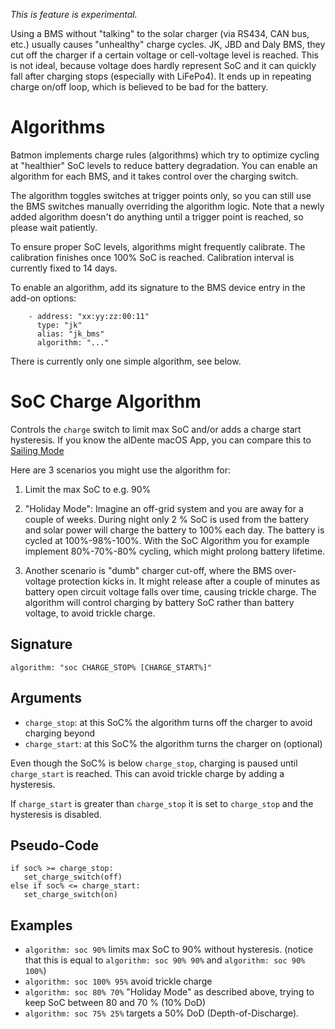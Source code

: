 *This is feature is experimental.*

Using a BMS without "talking" to the solar charger (via RS434, CAN bus, etc.) usually causes "unhealthy" charge cycles.
JK, JBD and Daly BMS, they cut off the charger if a certain voltage or cell-voltage level is reached. This is not ideal,
because voltage does hardly represent SoC and it can quickly fall after charging stops (especially with LiFePo4). It
ends up in repeating charge on/off loop, which is believed to be bad for the battery.

# Algorithms

Batmon implements charge rules (algorithms) which try to optimize cycling at "healthier" SoC levels to reduce battery
degradation.
You can enable an algorithm for each BMS, and it takes control over the charging switch.

The algorithm toggles switches at trigger points only, so you can still use the BMS switches manually overriding
the algorithm logic.
Note that a newly added algorithm doesn't do anything until a trigger point is reached, so please wait patiently.

To ensure proper SoC levels, algorithms might frequently calibrate. The calibration finishes once 100% SoC is reached.
Calibration interval is currently fixed to 14 days.

To enable an algorithm, add its signature to the BMS device entry in the add-on options:

```
    - address: "xx:yy:zz:00:11"
      type: "jk"
      alias: "jk_bms"
      algorithm: "..."
```

There is currently only one simple algorithm, see below.

# SoC Charge Algorithm

Controls the `charge` switch to limit max SoC and/or adds a charge start hysteresis.
If you know the alDente macOS App, you can compare this
to [Sailing Mode](https://apphousekitchen.com/feature-explanation-sailing-mode/)

Here are 3 scenarios you might use the algorithm for:

1. Limit the max SoC to e.g. 90%

2. "Holiday Mode": Imagine an off-grid system and you are away for a couple of weeks.
   During night only 2 % SoC is used from the battery and solar power will charge the battery to 100% each day.
   The battery is cycled at 100%-98%-100%.
   With the SoC Algorithm you for example implement 80%-70%-80% cycling, which might prolong battery lifetime.

3. Another scenario is "dumb" charger cut-off, where the BMS over-voltage protection kicks in.
   It might release after a couple of minutes as battery open circuit voltage falls over time, causing trickle charge.
   The algorithm will control charging by battery SoC rather than battery voltage, to avoid trickle charge.

## Signature

```
algorithm: "soc CHARGE_STOP% [CHARGE_START%]"
```

## Arguments

- `charge_stop`: at this SoC% the algorithm turns off the charger to avoid charging beyond
- `charge_start`: at this SoC% the algorithm turns the charger on (optional)

Even though the SoC% is below `charge_stop`, charging
is paused until `charge_start` is reached. This can avoid trickle charge by adding a hysteresis.

If `charge_start` is greater than `charge_stop` it is set to `charge_stop` and the hysteresis is disabled.

## Pseudo-Code

```
if soc% >= charge_stop:
   set_charge_switch(off)
else if soc% <= charge_start:
   set_charge_switch(on)
```

## Examples

- `algorithm: soc 90%` limits max SoC to 90% without hysteresis. (notice that this is equal
  to `algorithm: soc 90% 90%` and `algorithm: soc 90% 100%`)
- `algorithm: soc 100% 95%` avoid trickle charge
- `algorithm: soc 80% 70%` "Holiday Mode" as described above, trying to keep SoC between 80 and 70 % (10% DoD)
- `algorithm: soc 75% 25%` targets a 50% DoD (Depth-of-Discharge).
